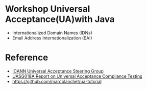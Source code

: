 # Workshop Universal Acceptance(UA)with Java
* Internationalized Domain Names (IDNs)
* Email Address Internationalization (EAI)


# Reference
* [ICANN Universal Acceptance Steering Group](https://uasg.tech)
* [UASG018A Report on Universal Acceptance Compliance Testing](https://uasg.tech/wp-content/uploads/documents/UASG018A-en-digital.pdf)
* https://github.com/marcblanchet/ua-tutorial

